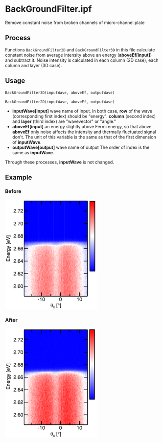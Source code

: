 # BackGroundFilter.ipf
Remove constant noise from broken channels of micro-channel plate

## Process
Functions ```BackGroundFilter2D``` and ```BackGroundFilter3D``` in this file calculate constant noise from average intensity above an energy (**aboveEf[input]**) and subtract it. Noise intensity is calculated in each column (2D case), each column and layer (3D case).

## Usage
```
BackGroundFilter3D(inputWave, aboveEf, outputWave)
```

```
BackGroundFilter2D(inputWave, aboveEf, outputWave)
```
- **inputWave[input]** wave name of input. In both case, **row** of the wave (corresponding first index)  should be "energy". **column** (second index) and **layer** (third index) are "wavevector" or "angle."
- **aboveEf[input]** an energy slightly above Fermi energy, so that above **aboveEf** only noise affects the intensity and thermally fluctuated signal don't. The unit of this variable is the same as that of the first dimension of **inputWave**.
- **outputWave[output]** wave name of output The order of index is the same as **inputWave**.

Through these processes, **inputWave** is not changed.

## Example
### Before
<img src="https://raw.githubusercontent.com/Hiroaki-Tanaka-0606/IgorMacro/master/00.%20Resources/Au_poly.png" width="300px">

### After
<img src="https://raw.githubusercontent.com/Hiroaki-Tanaka-0606/IgorMacro/master/00.%20Resources/Au_poly_filtered.png" width="300px">
